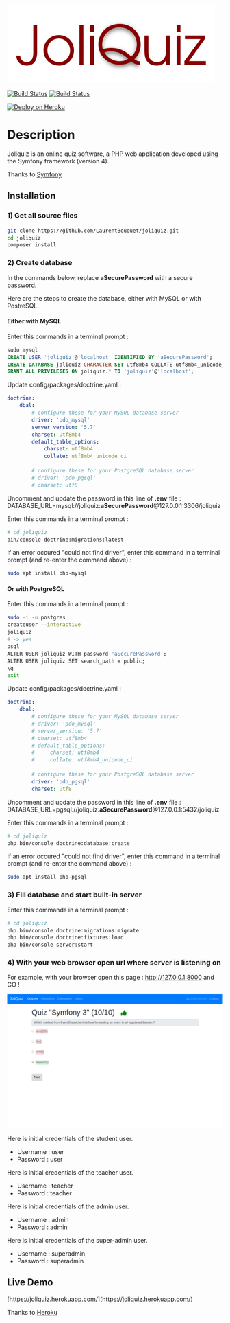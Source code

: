 ![JoliQuiz](https://raw.githubusercontent.com/LaurentBouquet/joliquiz/assets/JoliQuiz.png?raw=true)

[![Build Status](https://travis-ci.org/LaurentBouquet/joliquiz.svg?branch=master)](https://travis-ci.org/LaurentBouquet/joliquiz)
[![Build Status](https://semaphoreci.com/api/v1/laurentbouquet/joliquiz/branches/develop/badge.svg)](https://semaphoreci.com/laurentbouquet/joliquiz)

[![Deploy on Heroku](https://www.herokucdn.com/deploy/button.svg)](https://heroku.com/deploy)

# Description
Joliquiz is an online quiz software, a PHP web application developed using the Symfony framework (version 4).

Thanks to [Symfony](https://symfony.com/)


## Installation

### 1) Get all source files

```bash
git clone https://github.com/LaurentBouquet/joliquiz.git
cd joliquiz
composer install
```

### 2) Create database

In the commands below, replace **aSecurePassword** with a secure password.

Here are the steps to create the database, either with MySQL or with PostreSQL.


#### Either with MySQL

Enter this commands in a terminal prompt :
```sql
sudo mysql
CREATE USER 'joliquiz'@'localhost' IDENTIFIED BY 'aSecurePassword';
CREATE DATABASE joliquiz CHARACTER SET utf8mb4 COLLATE utf8mb4_unicode_ci;
GRANT ALL PRIVILEGES ON joliquiz.* TO 'joliquiz'@'localhost';
```

Update config/packages/doctrine.yaml :
```yaml
doctrine:
    dbal:
        # configure these for your MySQL database server
        driver: 'pdo_mysql'
        server_version: '5.7'
        charset: utf8mb4
        default_table_options:
            charset: utf8mb4
            collate: utf8mb4_unicode_ci

        # configure these for your PostgreSQL database server
        # driver: 'pdo_pgsql'
        # charset: utf8
```

Uncomment and update the password in this line of **.env** file :
DATABASE_URL=mysql://joliquiz:**aSecurePassword**@127.0.0.1:3306/joliquiz


Enter this commands in a terminal prompt :
```bash
# cd joliquiz
bin/console doctrine:migrations:latest
```
If an error occured "could not find driver", enter this command in a terminal prompt (and re-enter the command above) :
```bash
sudo apt install php-mysql
```


#### Or with PostgreSQL

Enter this commands in a terminal prompt :
```bash
sudo -i -u postgres
createuser --interactive
joliquiz
# -> yes
psql
ALTER USER joliquiz WITH password 'aSecurePassword';
ALTER USER joliquiz SET search_path = public;
\q
exit
```

Update config/packages/doctrine.yaml :
```yaml
doctrine:
    dbal:
        # configure these for your MySQL database server
        # driver: 'pdo_mysql'
        # server_version: '5.7'
        # charset: utf8mb4
        # default_table_options:
        #     charset: utf8mb4
        #     collate: utf8mb4_unicode_ci

        # configure these for your PostgreSQL database server
        driver: 'pdo_pgsql'
        charset: utf8
```

Uncomment and update the password in this line of **.env** file :
DATABASE_URL=pgsql://joliquiz:**aSecurePassword**@127.0.0.1:5432/joliquiz


Enter this commands in a terminal prompt :
```bash
# cd joliquiz
php bin/console doctrine:database:create
```
If an error occured "could not find driver", enter this command in a terminal prompt (and re-enter the command above) :
```bash
sudo apt install php-pgsql
```


### 3) Fill database and start built-in server

Enter this commands in a terminal prompt :
```bash
# cd joliquiz
php bin/console doctrine:migrations:migrate
php bin/console doctrine:fixtures:load
php bin/console server:start
```

### 4) With your web browser open url where server is listening on

For example, with your browser open this page :  http://127.0.0.1:8000 and GO !

![Workout page](https://raw.githubusercontent.com/LaurentBouquet/joliquiz/assets/quiz_symf3_question10.png?raw=true)

Here is initial credentials of the student user.
 - Username : user
 - Password : user

Here is initial credentials of the teacher user.
 - Username : teacher
 - Password : teacher

Here is initial credentials of the admin user.
 - Username : admin
 - Password : admin

Here is initial credentials of the super-admin user.
 - Username : superadmin
 - Password : superadmin



## Live Demo

[https://joliquiz.herokuapp.com/](https://joliquiz.herokuapp.com/)

Thanks to [Heroku](https://www.heroku.com/)




<!-- ## Contributing

Joliquiz is an open source project that welcomes pull requests and issues from anyone.
Before opening pull requests, please read our short Contribution Guide. -->
